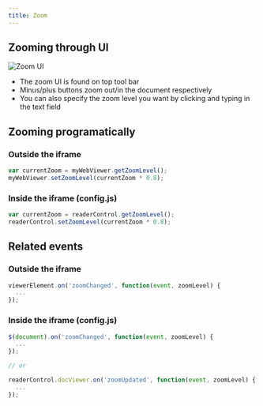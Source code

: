 ```yaml
---
title: Zoom
---
```


## Zooming through UI

![Zoom UI](../../../static/webviewer-zoom-ui.png)

- The zoom UI is found on top tool bar
- Minus/plus buttons zoom out/in the document respectively
- You can also specify the zoom level you want by clicking and typing in the text field

## Zooming programatically

### Outside the iframe

```js
var currentZoom = myWebViewer.getZoomLevel();
myWebViewer.setZoomLevel(currentZoom * 0.8);
```

### Inside the iframe (config.js)

```js
var currentZoom = readerControl.getZoomLevel();
readerControl.setZoomLevel(currentZoom * 0.8);
```

## Related events

### Outside the iframe

```js
viewerElement.on('zoomChanged', function(event, zoomLevel) {
  ...
});
```

### Inside the iframe (config.js)

```js
$(document).on('zoomChanged', function(event, zoomLevel) {
  ...
});

// or

readerControl.docViewer.on('zoomUpdated', function(event, zoomLevel) {
  ...
});
```